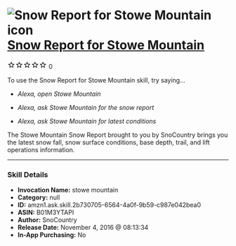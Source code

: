 # &nbsp;<img src="skill_icon" alt="Snow Report for Stowe Mountain icon" width="36"> [Snow Report for Stowe Mountain](http://alexa.amazon.com/#skills/amzn1.ask.skill.2b730705-6564-4a0f-9b59-c987e042bea0)
![0 stars](../../images/ic_star_border_black_18dp_1x.png)![0 stars](../../images/ic_star_border_black_18dp_1x.png)![0 stars](../../images/ic_star_border_black_18dp_1x.png)![0 stars](../../images/ic_star_border_black_18dp_1x.png)![0 stars](../../images/ic_star_border_black_18dp_1x.png) 0

To use the Snow Report for Stowe Mountain skill, try saying...

* *Alexa, open Stowe Mountain*

* *Alexa, ask Stowe Mountain for the snow report*

* *Alexa, ask Stowe Mountain for latest conditions*

The Stowe Mountain Snow Report brought to you by SnoCountry brings you the latest snow fall, snow surface conditions,  base depth, trail, and lift operations information.

***

### Skill Details

* **Invocation Name:** stowe mountain
* **Category:** null
* **ID:** amzn1.ask.skill.2b730705-6564-4a0f-9b59-c987e042bea0
* **ASIN:** B01M3YTAPI
* **Author:** SnoCountry
* **Release Date:** November 4, 2016 @ 08:13:34
* **In-App Purchasing:** No
